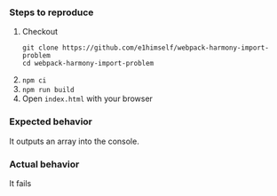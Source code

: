 ### Steps to reproduce

1. Checkout
   ```
   git clone https://github.com/e1himself/webpack-harmony-import-problem
   cd webpack-harmony-import-problem
   ```
2. `npm ci`
3. `npm run build`
4. Open `index.html` with your browser

### Expected behavior

It outputs an array into the console.

### Actual behavior

It fails 